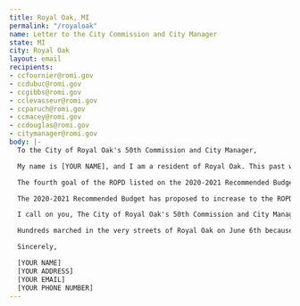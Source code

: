 ```yaml
---
title: Royal Oak, MI
permalink: "/royaloak"
name: Letter to the City Commission and City Manager
state: MI
city: Royal Oak
layout: email
recipients:
- ccfournier@romi.gov
- ccdubuc@romi.gov
- ccgibbs@romi.gov
- cclevasseur@romi.gov
- ccparuch@romi.gov
- ccmacey@romi.gov
- ccdouglas@romi.gov
- citymanager@romi.gov
body: |-
  To the City of Royal Oak's 50th Commission and City Manager,

  My name is [YOUR NAME], and I am a resident of Royal Oak. This past week, our nation has been gripped by protests calling for a rapid and meaningful reconsideration of the role of policing in communities, as well as an end to racism and anti-Blackness in America. As the Commission prepares the budget for the 2021 fiscal year beginning July 1, 2020, I demand that you reconsider the budget of the Royal Oak Police Department (ROPD).

  The fourth goal of the ROPD listed on the 2020-2021 Recommended Budget is "to provide exceptional public safety for major events, such as Woodward Dream Cruise and Arts, Beats and Eats." Given that both of those events have been canceled it is reasonable to ask that the $131,040 that has been budgeted for these events be reallocated to sectors that could more effectively benefit Royal Oak, such as community development, health and welfare, affordable housing, the commissions' sustainability initiative, public works, and education.

  The 2020-2021 Recommended Budget has proposed to increase to the ROPD budget by $391,090 with $15,000 specifically dedicated to weapons and ammunition. I emphatically condemn this proposal. ROPD is slated to receive $19,818,220, which is 31% of the proposed Personnel Services budget for the 2020-2021 fiscal year. The ROPD proposed budget is particularly startling compared to the $342,990 that community development is presently set to receive. As a resident of Royal Oak, I demand a budget that reflects a commitment to community well-being, rather than one that entitles the police forces that tear it apart.

  I call on you, The City of Royal Oak's 50th Commission and City Manager, to decrease the ROPD budget AND, in its place, meaningfully reallocate funds toward investing in social workers who are better equipped to handle cases that are often delegated to police -- such as substance abuse, mental illness, domestic violence, and homelessness, as well as infrastructure for affordable housing, health care, child care, and other critical community needs.

  Hundreds marched in the very streets of Royal Oak on June 6th because this community recognizes demands actions that will result in a healthier, more equitable society. I implore you to listen to the needs of your constituents and take immediate action to address their concerns. If we as a community have the courage to catalyze change, we can be a beacon for other cities in both the Metro-Detroit Area and nationwide to follow.

  Sincerely,

  [YOUR NAME]
  [YOUR ADDRESS]
  [YOUR EMAIL]
  [YOUR PHONE NUMBER]
---
```


